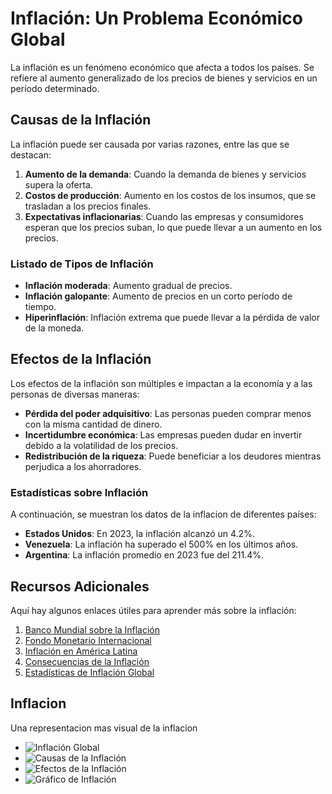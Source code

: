 # Inflación: Un Problema Económico Global

La inflación es un fenómeno económico que afecta a todos los países. Se refiere al aumento generalizado de los precios de bienes y servicios en un período determinado.

## Causas de la Inflación

La inflación puede ser causada por varias razones, entre las que se destacan:

1. **Aumento de la demanda**: Cuando la demanda de bienes y servicios supera la oferta.
2. **Costos de producción**: Aumento en los costos de los insumos, que se trasladan a los precios finales.
3. **Expectativas inflacionarias**: Cuando las empresas y consumidores esperan que los precios suban, lo que puede llevar a un aumento en los precios.

### Listado de Tipos de Inflación

- **Inflación moderada**: Aumento gradual de precios.
- **Inflación galopante**: Aumento de precios en un corto período de tiempo.
- **Hiperinflación**: Inflación extrema que puede llevar a la pérdida de valor de la moneda.

## Efectos de la Inflación

Los efectos de la inflación son múltiples e impactan a la economía y a las personas de diversas maneras:

- **Pérdida del poder adquisitivo**: Las personas pueden comprar menos con la misma cantidad de dinero.
- **Incertidumbre económica**: Las empresas pueden dudar en invertir debido a la volatilidad de los precios.
- **Redistribución de la riqueza**: Puede beneficiar a los deudores mientras perjudica a los ahorradores.

### Estadísticas sobre Inflación

A continuación, se muestran los datos de la inflacion de diferentes países:

- **Estados Unidos**: En 2023, la inflación alcanzó un 4.2%.
- **Venezuela**: La inflación ha superado el 500% en los últimos años.
- **Argentina**: La inflación promedio en 2023 fue del 211.4%.

## Recursos Adicionales

Aquí hay algunos enlaces útiles para aprender más sobre la inflación:

1. [Banco Mundial sobre la Inflación](https://www.worldbank.org/en/topic/inflation)
2. [Fondo Monetario Internacional](https://www.imf.org)
3. [Inflación en América Latina](https://www.cepal.org/es/temas/inflacion)
4. [Consecuencias de la Inflación](https://www.econlib.org/library/Enc/Inflation.html)
5. [Estadísticas de Inflación Global](https://www.tradingeconomics.com)

## Inflacion

Una representacion mas visual de la inflacion

- ![Inflación Global](./images/inflacion_global.png)
- ![Causas de la Inflación](./images/causas_inflacion.png)
- ![Efectos de la Inflación](./images/efectos_inflacion.png)
- ![Gráfico de Inflación](./images/grafico_inflacion.gif)
